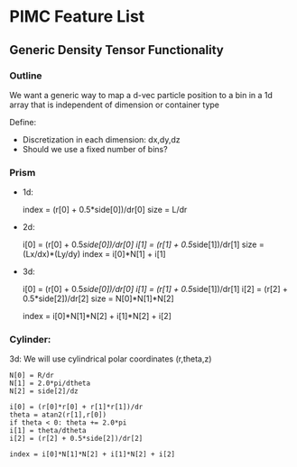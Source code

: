 PIMC Feature List
=================

Generic Density Tensor Functionality
------------------------------------

### Outline

We want a generic way to map a d-vec particle position to a bin in a 1d array
that is independent of dimension or container type

Define:
 * Discretization in each dimension: dx,dy,dz
 * Should we use a fixed number of bins?

### Prism
 * 1d: 

    index = (r[0] + 0.5*side[0])/dr[0]
    size = L/dr

 * 2d: 

    i[0] = (r[0] + 0.5*side[0])/dr[0]
    i[1] = (r[1] + 0.5*side[1])/dr[1]
    size = (Lx/dx)*(Ly/dy)
    index = i[0]*N[1] + i[1]

 * 3d:

    i[0] = (r[0] + 0.5*side[0])/dr[0]
    i[1] = (r[1] + 0.5*side[1])/dr[1]
    i[2] = (r[2] + 0.5*side[2])/dr[2]
    size = N[0]*N[1]*N[2]

    index = i[0]*N[1]*N[2] + i[1]*N[2] + i[2]

### Cylinder:

3d: We will use cylindrical polar coordinates (r,theta,z)

	N[0] = R/dr
	N[1] = 2.0*pi/dtheta
	N[2] = side[2]/dz

	i[0] = (r[0]*r[0] + r[1]*r[1])/dr
	theta = atan2(r[1],r[0])
	if theta < 0: theta += 2.0*pi
	i[1] = theta/dtheta
	i[2] = (r[2] + 0.5*side[2])/dr[2]

	index = i[0]*N[1]*N[2] + i[1]*N[2] + i[2]


